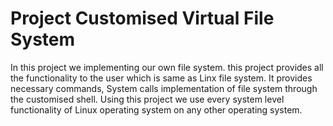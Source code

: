 # Project Customised Virtual File System
In this project we implementing our own file system. this project provides all the functionality to the user which is same as Linx file system.
It provides necessary commands, System calls implementation of file system through the customised shell.
Using this project we use every system level functionality of Linux operating system on any other operating system.
